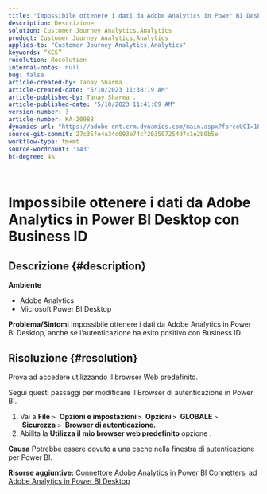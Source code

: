 ```yaml
---
title: "Impossibile ottenere i dati da Adobe Analytics in Power BI Desktop con Business ID"
description: Descrizione
solution: Customer Journey Analytics,Analytics
product: Customer Journey Analytics,Analytics
applies-to: "Customer Journey Analytics,Analytics"
keywords: “KCS”
resolution: Resolution
internal-notes: null
bug: false
article-created-by: Tanay Sharma .
article-created-date: "5/10/2023 11:38:19 AM"
article-published-by: Tanay Sharma .
article-published-date: "5/10/2023 11:41:09 AM"
version-number: 3
article-number: KA-20988
dynamics-url: "https://adobe-ent.crm.dynamics.com/main.aspx?forceUCI=1&pagetype=entityrecord&etn=knowledgearticle&id=35557f26-27ef-ed11-8849-6045bd0065b6"
source-git-commit: 27c35fe4a34c093e74cf203507254d7c1e2b0b5e
workflow-type: tm+mt
source-wordcount: '143'
ht-degree: 4%

---
```


# Impossibile ottenere i dati da Adobe Analytics in Power BI Desktop con Business ID

## Descrizione {#description}


<b>Ambiente</b>

- Adobe Analytics
- Microsoft Power BI Desktop




<b>Problema/Sintomi</b>
Impossibile ottenere i dati da Adobe Analytics in Power BI Desktop, anche se l’autenticazione ha esito positivo con Business ID.


## Risoluzione {#resolution}


Prova ad accedere utilizzando il browser Web predefinito.

Segui questi passaggi per modificare il Browser di autenticazione in Power BI.

1. Vai a <b>File</b> `>`  <b>Opzioni e impostazioni `>` </b> <b>Opzioni `>` </b> <b>GLOBALE</b> `>`  <b>Sicurezza</b> `>`  <b>Browser di autenticazione.</b>
2. Abilita la <b>Utilizza il mio browser web predefinito</b> opzione .


<b>Causa</b>
Potrebbe essere dovuto a una cache nella finestra di autenticazione per Power BI.

<b>Risorse aggiuntive:</b>
[Connettore Adobe Analytics in Power BI](https://experienceleague.adobe.com/docs/analytics-learn/tutorials/integrations/power-bi/adobe-analytics-connector-in-power-bi.html?lang=en)
[Connettersi ad Adobe Analytics in Power BI Desktop](https://learn.microsoft.com/en-us/power-bi/connect-data/desktop-connect-adobe-analytics)
